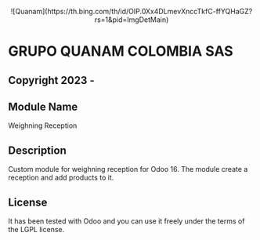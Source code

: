 <p align="center">
![Quanam](https://th.bing.com/th/id/OIP.0Xx4DLmevXnccTkfC-ffYQHaGZ?rs=1&pid=ImgDetMain)
<h1> GRUPO QUANAM COLOMBIA SAS </h1>
<h2> Copyright 2023 - </span id="year"></h2> 
<script>
  document.getElementById("year").innerHTML = new Date().getFullYear();
</script>
</p>

## Module Name
Weighning Reception

## Description 
Custom module for weighning reception for Odoo 16. The module create a reception and add products to it.

## License
It has been tested with Odoo and you can use it freely under the terms of the LGPL license.